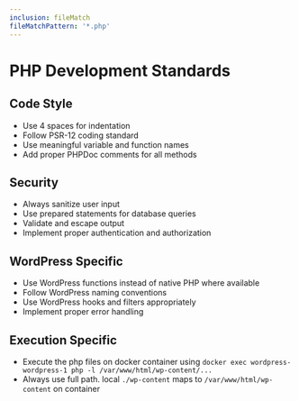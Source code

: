 ```yaml
---
inclusion: fileMatch
fileMatchPattern: '*.php'
---
```


# PHP Development Standards

## Code Style
- Use 4 spaces for indentation
- Follow PSR-12 coding standard
- Use meaningful variable and function names
- Add proper PHPDoc comments for all methods

## Security
- Always sanitize user input
- Use prepared statements for database queries
- Validate and escape output
- Implement proper authentication and authorization

## WordPress Specific
- Use WordPress functions instead of native PHP where available
- Follow WordPress naming conventions
- Use WordPress hooks and filters appropriately
- Implement proper error handling

## Execution Specific

- Execute the php files on docker container using 
`docker exec wordpress-wordpress-1 php -l /var/www/html/wp-content/...`
- Always use full path. local `./wp-content` maps to `/var/www/html/wp-content` on container